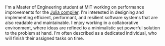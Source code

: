 I'm a Master of Engineering student at MIT working on performance improvements for the [Julia compiler](https://github.com/JuliaLang/julia/pulls?q=is%3Apr+author%3Apchintalapudi+). I'm interested in designing and implementing efficient, performant, and resilient software systems that are also readable and maintainable. I enjoy working in a collaborative environment, where ideas are refined to a minimalistic yet powerful solution to the problem at hand. I'm often described as a dedicated individual, who will finish their assigned tasks on time.